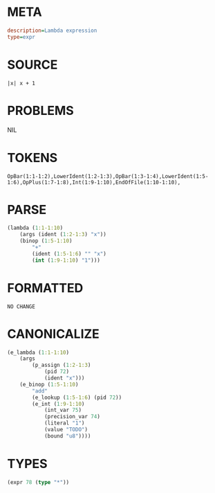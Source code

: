 # META
~~~ini
description=Lambda expression
type=expr
~~~
# SOURCE
~~~roc
|x| x + 1
~~~
# PROBLEMS
NIL
# TOKENS
~~~zig
OpBar(1:1-1:2),LowerIdent(1:2-1:3),OpBar(1:3-1:4),LowerIdent(1:5-1:6),OpPlus(1:7-1:8),Int(1:9-1:10),EndOfFile(1:10-1:10),
~~~
# PARSE
~~~clojure
(lambda (1:1-1:10)
	(args (ident (1:2-1:3) "x"))
	(binop (1:5-1:10)
		"+"
		(ident (1:5-1:6) "" "x")
		(int (1:9-1:10) "1")))
~~~
# FORMATTED
~~~roc
NO CHANGE
~~~
# CANONICALIZE
~~~clojure
(e_lambda (1:1-1:10)
	(args
		(p_assign (1:2-1:3)
			(pid 72)
			(ident "x")))
	(e_binop (1:5-1:10)
		"add"
		(e_lookup (1:5-1:6) (pid 72))
		(e_int (1:9-1:10)
			(int_var 75)
			(precision_var 74)
			(literal "1")
			(value "TODO")
			(bound "u8"))))
~~~
# TYPES
~~~clojure
(expr 78 (type "*"))
~~~
